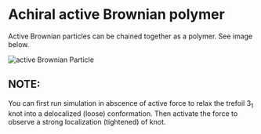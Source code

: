 
# Achiral active Brownian polymer 
Active Brownian particles can be chained together as a polymer. See image below. 

![active Brownian Particle](https://github.com/user-attachments/assets/b4a1933e-60c6-443c-add8-8b685f8075b2)


## NOTE:
You can first run simulation in abscence of active force to relax the trefoil $3_1$ knot into a delocalized (loose) conformation. Then activate the force to observe a strong localization (tightened) of knot.